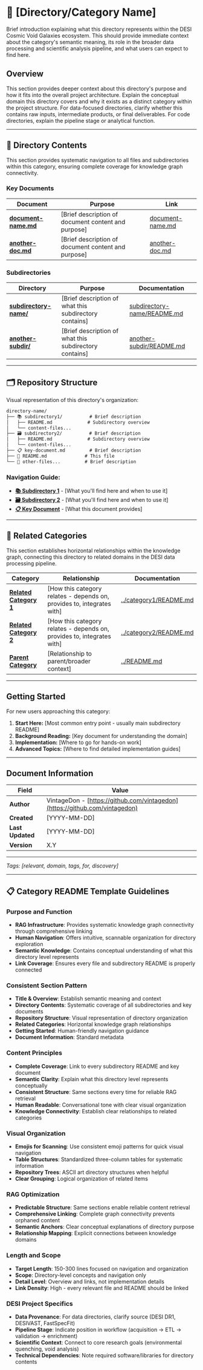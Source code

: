 <!--
---
title: "[Directory/Category Name]"
description: "Brief, actionable description of what this directory contains and its primary purpose within the DESI Cosmic Void Galaxies project"
author: "VintageDon - https://github.com/vintagedon"
ai_contributor: "[Full AI Model Name/Version]"
date: "YYYY-MM-DD"
version: "X.Y"
status: "[Draft/In-Review/Published/Archived]"
tags:
- type: [directory-overview/category-guide/domain-navigation]
- domain: [void-science/ml-enrichment/data-engineering/catalog-engineering]
- tech: [python/postgresql/astropy/pytorch/fits]
- phase: [data-acquisition/etl/validation/enrichment/publication]
related_documents:
- "[Parent Directory](../README.md)"
- "[Related Category 1](../category1/README.md)"
- "[Related Category 2](../category2/README.md)"
---
-->

# 📂 **[Directory/Category Name]**

Brief introduction explaining what this directory represents within the DESI Cosmic Void Galaxies ecosystem. This should provide immediate context about the category's semantic meaning, its role in the broader data processing and scientific analysis pipeline, and what users can expect to find here.

## **Overview**

This section provides deeper context about this directory's purpose and how it fits into the overall project architecture. Explain the conceptual domain this directory covers and why it exists as a distinct category within the project structure. For data-focused directories, clarify whether this contains raw inputs, intermediate products, or final deliverables. For code directories, explain the pipeline stage or analytical function.

---

## **📁 Directory Contents**

This section provides systematic navigation to all files and subdirectories within this category, ensuring complete coverage for knowledge graph connectivity.

### **Key Documents**

| **Document**                             | **Purpose**                                         | **Link**                             |
| ---------------------------------------- | --------------------------------------------------- | ------------------------------------ |
| **[document-name.md](document-name.md)** | [Brief description of document content and purpose] | [document-name.md](document-name.md) |
| **[another-doc.md](another-doc.md)**     | [Brief description of document content and purpose] | [another-doc.md](another-doc.md)     |

### **Subdirectories**

| **Directory**                                | **Purpose**                                            | **Documentation**                                          |
| -------------------------------------------- | ------------------------------------------------------ | ---------------------------------------------------------- |
| **[subdirectory-name/](subdirectory-name/)** | [Brief description of what this subdirectory contains] | [subdirectory-name/README.md](subdirectory-name/README.md) |
| **[another-subdir/](another-subdir/)**       | [Brief description of what this subdirectory contains] | [another-subdir/README.md](another-subdir/README.md)       |

---

## **🗂️ Repository Structure**

Visual representation of this directory's organization:

```markdown
directory-name/
├── 📚 subdirectory1/          # Brief description
│   ├── README.md             # Subdirectory overview
│   └── content-files...      
├── 🗃️ subdirectory2/          # Brief description  
│   ├── README.md             # Subdirectory overview
│   └── content-files...
├── 📋 key-document.md         # Brief description
├── 📄 README.md              # This file
└── 📁 other-files...         # Brief description
```

### **Navigation Guide:**

* **[📚 Subdirectory 1](subdirectory1/README.md)** - [What you'll find here and when to use it]
* **[🗃️ Subdirectory 2](subdirectory2/README.md)** - [What you'll find here and when to use it]
* **[📋 Key Document](key-document.md)** - [What this document provides]

---

## **🔗 Related Categories**

This section establishes horizontal relationships within the knowledge graph, connecting this directory to related domains in the DESI data processing pipeline.

| **Category**                                     | **Relationship**                                                       | **Documentation**                                |
| ------------------------------------------------ | ---------------------------------------------------------------------- | ------------------------------------------------ |
| **[Related Category 1](../category1/README.md)** | [How this category relates - depends on, provides to, integrates with] | [../category1/README.md](../category1/README.md) |
| **[Related Category 2](../category2/README.md)** | [How this category relates - depends on, provides to, integrates with] | [../category2/README.md](../category2/README.md) |
| **[Parent Category](../README.md)**              | [Relationship to parent/broader context]                               | [../README.md](../README.md)                     |

---

## **Getting Started**

For new users approaching this category:

1. **Start Here:** [Most common entry point - usually main subdirectory README]
2. **Background Reading:** [Key document for understanding the domain]
3. **Implementation:** [Where to go for hands-on work]
4. **Advanced Topics:** [Where to find detailed implementation guides]

---

## **Document Information**

| **Field**        | **Value**                                                                   |
| ---------------- | --------------------------------------------------------------------------- |
| **Author**       | VintageDon - [https://github.com/vintagedon](https://github.com/vintagedon) |
| **Created**      | [YYYY-MM-DD]                                                                |
| **Last Updated** | [YYYY-MM-DD]                                                                |
| **Version**      | X.Y                                                                         |

---

*Tags: [relevant, domain, tags, for, discovery]*

---

## **📋 Category README Template Guidelines**

### **Purpose and Function**

* **RAG Infrastructure**: Provides systematic knowledge graph connectivity through comprehensive linking
* **Human Navigation**: Offers intuitive, scannable organization for directory exploration
* **Semantic Knowledge**: Contains conceptual understanding of what this directory level represents
* **Link Coverage**: Ensures every file and subdirectory README is properly connected

### **Consistent Section Pattern**

* **Title & Overview**: Establish semantic meaning and context
* **Directory Contents**: Systematic coverage of all subdirectories and key documents
* **Repository Structure**: Visual representation of directory organization
* **Related Categories**: Horizontal knowledge graph relationships
* **Getting Started**: Human-friendly navigation guidance
* **Document Information**: Standard metadata

### **Content Principles**

* **Complete Coverage**: Link to every subdirectory README and key document
* **Semantic Clarity**: Explain what this directory level represents conceptually
* **Consistent Structure**: Same sections every time for reliable RAG retrieval
* **Human Readable**: Conversational tone with clear visual organization
* **Knowledge Connectivity**: Establish clear relationships to related categories

### **Visual Organization**

* **Emojis for Scanning**: Use consistent emoji patterns for quick visual navigation
* **Table Structures**: Standardized three-column tables for systematic information
* **Repository Trees**: ASCII art directory structures when helpful
* **Clear Grouping**: Logical organization of related items

### **RAG Optimization**

* **Predictable Structure**: Same sections enable reliable content retrieval
* **Comprehensive Linking**: Complete graph connectivity prevents orphaned content
* **Semantic Anchors**: Clear conceptual explanations of directory purpose
* **Relationship Mapping**: Explicit connections between knowledge domains

### **Length and Scope**

* **Target Length**: 150-300 lines focused on navigation and organization
* **Scope**: Directory-level concepts and navigation only
* **Detail Level**: Overview and links, not implementation details
* **Link Density**: High - every relevant file and README should be linked

### **DESI Project Specifics**

* **Data Provenance**: For data directories, clarify source (DESI DR1, DESIVAST, FastSpecFit)
* **Pipeline Stage**: Indicate position in workflow (acquisition → ETL → validation → enrichment)
* **Scientific Context**: Connect to core research goals (environmental quenching, void analysis)
* **Technical Dependencies**: Note required software/libraries for directory contents
